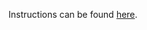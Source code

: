 Instructions can be found [here](https://devops-lecture.as-code.link/tutorials/become-familiar-with-kubernetes#solution-minikube).
